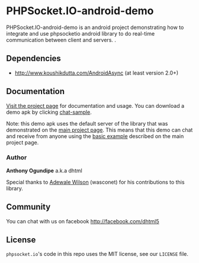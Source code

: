 # PHPSocket.IO-android-demo

PHPSocket.IO-android-demo is an android project demonstrating how to integrate and use phpsocketio android library to do real-time communication between client and servers. .

## Dependencies
* http://www.koushikdutta.com/AndroidAsync (at least version 2.0+)


## Documentation
[Visit the project page](http://dhtml.github.io/phpsocket.io/) for documentation and usage. 
You can download a demo apk by clicking [chat-sample](http://dhtml.github.io/phpsocket.io/bin/chat-sample.apk).

Note: this demo apk uses the default server of the library that was demonstrated on the [main project page](https://github.com/dhtml/phpsocket.io/).
This means that this demo can chat and receive from anyone using the [basic example](http://dhtml.github.io/phpsocket.io/examples/basic/index.html) described on the main project page.


### Author

**Anthony Ogundipe** a.k.a dhtml

Special thanks to <a href="https://www.facebook.com/wasconet">Adewale Wilson</a> (wasconet) for his contributions to this library.

## Community
You can chat with us on facebook http://facebook.com/dhtml5 


## License

`phpsocket.io`'s code in this repo uses the MIT license, see our `LICENSE` file.